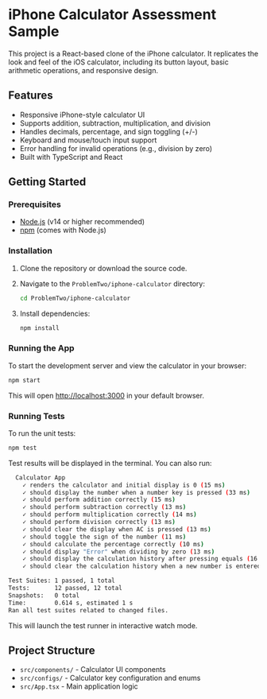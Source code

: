 # iPhone Calculator Assessment Sample

This project is a React-based clone of the iPhone calculator. 
It replicates the look and feel of the iOS calculator, including its button layout, basic arithmetic operations, and responsive design.

## Features

- Responsive iPhone-style calculator UI
- Supports addition, subtraction, multiplication, and division
- Handles decimals, percentage, and sign toggling (+/-)
- Keyboard and mouse/touch input support
- Error handling for invalid operations (e.g., division by zero)
- Built with TypeScript and React

## Getting Started

### Prerequisites

- [Node.js](https://nodejs.org/) (v14 or higher recommended)
- [npm](https://www.npmjs.com/) (comes with Node.js)

### Installation

1. Clone the repository or download the source code.
2. Navigate to the `ProblemTwo/iphone-calculator` directory:

    ```sh
    cd ProblemTwo/iphone-calculator
    ```

3. Install dependencies:

    ```sh
    npm install
    ```

### Running the App

To start the development server and view the calculator in your browser:

```sh
npm start
```

This will open [http://localhost:3000](http://localhost:3000) in your default browser.

### Running Tests

To run the unit tests:

```sh
npm test
```

Test results will be displayed in the terminal. You can also run:

```sh
  Calculator App
    ✓ renders the calculator and initial display is 0 (15 ms)
    ✓ should display the number when a number key is pressed (33 ms)
    ✓ should perform addition correctly (15 ms)
    ✓ should perform subtraction correctly (13 ms)
    ✓ should perform multiplication correctly (14 ms)
    ✓ should perform division correctly (13 ms)
    ✓ should clear the display when AC is pressed (13 ms)
    ✓ should toggle the sign of the number (11 ms)
    ✓ should calculate the percentage correctly (10 ms)
    ✓ should display "Error" when dividing by zero (13 ms)
    ✓ should display the calculation history after pressing equals (16 ms)
    ✓ should clear the calculation history when a new number is entered after a calculation (17 ms)

Test Suites: 1 passed, 1 total
Tests:       12 passed, 12 total
Snapshots:   0 total
Time:        0.614 s, estimated 1 s
Ran all test suites related to changed files.
```

This will launch the test runner in interactive watch mode.

## Project Structure

- `src/components/` - Calculator UI components
- `src/configs/` - Calculator key configuration and enums
- `src/App.tsx` - Main application logic

